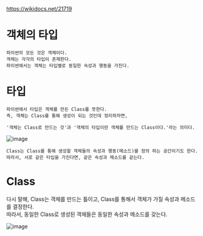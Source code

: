 https://wikidocs.net/21719
# 객체의 타입
```
파이썬의 모든 것은 객체이다.
객체는 각각의 타입이 존재한다.
파이썬에서는 객체는 타입별로 동일한 속성과 행동을 가진다.
```

# 타입

```
파이썬에서 타입은 객체를 만든 Class를 뜻한다.
즉, 객체는 Class를 통해 생성이 되는 것인데 정리하자면,

'객체는 Class로 만드는 것'과 '객체의 타입이란 객체를 만드는 Class이다.'라는 의미다.

```
![image](https://user-images.githubusercontent.com/87055456/134642057-3779500b-189d-492a-b711-9a95b6fe4120.png)

```
Class는 Class를 통해 생성할 객체들의 속성과 행동(메소드)를 정의 하는 공간이기도 한다.
따라서, 서로 같은 타입을 가진다면, 같은 속성과 메소드를 같는다.
```
# Class

다시 말해, Class는 객체를 만드는 틀이고, Class를 통해서 객체가 가질 속성과 메소드를 결정한다.  
따라서, 동일한 Class로 생성된 객체들은 동일한 속성과 메소드를 갖는다.

![image](https://user-images.githubusercontent.com/87055456/134642721-21ffe703-6cd1-4d2f-964c-8030d2712ad5.png)
